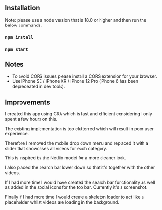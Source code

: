 ## Installation
Note: please use a node version that is 18.0 or higher and then run the below commands.

### `npm install`
### `npm start`

## Notes
- To avoid CORS issues please install a CORS extension for your browser.
- Use iPhone SE / iPhone XR / iPhone 12 Pro (iPhone 6 has been depreceated in dev tools).

## Improvements

<p>I created this app using CRA which is fast and efficient considering I only spent a few hours on this.</p>
<p>The existing implementation is too clutterred which will result in poor user experience.</p>
<p>Therefore I removed the mobile drop down menu and replaced it with a slider that showcases all videos for each category.</p>
<p>This is inspired by the Netflix model for a more cleaner look.</p>
<p>I also placed the search bar lower down so that it's together with the other videos.</p>

<p>If I had more time I would have created the search bar functionality as well as added in the social icons for the top bar.
Currently it's a screenshot.</p>
<p>Finally if I had more time I would create a skeleton loader to act like a placeholder whilst videos are loading in the background.</p>
